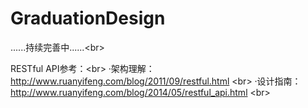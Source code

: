 # GraduationDesign

......持续完善中......\<br>

RESTful API参考：\<br>
·架构理解：http://www.ruanyifeng.com/blog/2011/09/restful.html \<br>
·设计指南：http://www.ruanyifeng.com/blog/2014/05/restful_api.html \<br>

